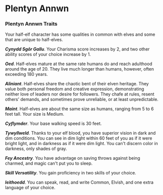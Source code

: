 # Plentyn Annwn

### Plentyn Annwn Traits

Your half-elf character has some qualities in common with elves and some that are unique to half-elves.

***Cynydd Sgôr Gallu***. Your Charisma score increases by 2, and two other ability scores of your choice increase by 1.

***Oed***. Half-elves mature at the same rate humans do and reach adulthood around the age of 20. They live much longer than humans, however, often exceeding 180 years.

***Aliniant***. Half-elves share the chaotic bent of their elven heritage. They value both personal freedom and creative expression, demonstrating neither love of leaders nor desire for followers. They chafe at rules, resent others' demands, and sometimes prove unreliable, or at least unpredictable.

***Maint***. Half-elves are about the same size as humans, ranging from 5 to 6 feet tall. Your size is Medium.

***Cyflymder***. Your base walking speed is 30 feet.

***Tywyllweld***. Thanks to your elf blood, you have superior vision in dark and dim conditions. You can see in dim light within 60 feet of you as if it were bright light, and in darkness as if it were dim light. You can't discern color in darkness, only shades of gray.

***Fey Ancestry***. You have advantage on saving throws against being charmed, and magic can't put you to sleep.

***Skill Versatility***. You gain proficiency in two skills of your choice.

***Ieithoedd***. You can speak, read, and write Common, Elvish, and one extra language of your choice.